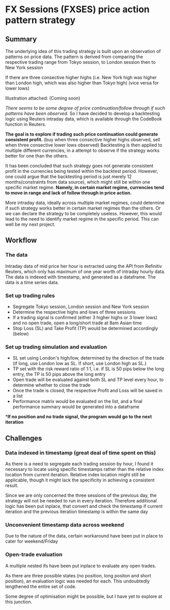 # FX Sessions (FXSES) price action pattern strategy

## Summary
The underlying idea of this trading strategy is built upon an observation of patterns on price data. 
The pattern is derived from comparing the respective trading range from Tokyo session, to London session then to New York session

If there are three consective higher highs (i.e. New York high was higher than London high, which was also higher than Tokyo high)
(vice versa for lower lows)

Illustration attached: (Coming soon)

_There seems to be some degree of price continuation/follow through if such patterns have been observed._
So I have decided to develop a backtesting logic using Reuters intraday data, which is available through the CodeBook function in Reuters.

**The goal is to explore if trading such price continuation could generate consistent profit.**
(buy when three consective higher highs observed, sell when three consective lower lows observed)
Backtesting is then applied to multiple different currencies, in a attempt to observe if the strategy works better for one than the others.

It has been concluded that such strategy goes not generate consistent profit in the currencies being tested within the backtest period.
However, one could argue that the backtesting period is just merely 12 months(constraints from data source), which might still be within one specific market regime.
**Namely, in certain market regime, currencies tend to move in range and lack of follow through in price action.**

More intraday data, ideally across multiple market regimes, could determine if such strategy works better in certain market regimes than the others.
Or we can declare the strategy to be completely useless.
However, this would lead to the need to identify market regime in the specific period. This can well be my next project. 

## Workflow
### The data
Intraday data of mid price her hour is extracted using the API from Refinitiv Reuters, which only has maximum of one year worth of intraday hourly data.
The data is indexed with timestamp, and generated as a dataframe. The data is a time series data.

### Set up trading rules
- Segregate Tokyo session, London session and New York session
- Determine the respective highs and lows of three sessions
- If a trading signal is confirmed (either 3 higher highs or 3 lower lows) and no open trade, open a long/short trade at 8am Asian time
- Stop Loss (SL) and Take Profit (TP) would be determined accordingly (below)

### Set up trading simulation and evaluation
- SL set using London's high/low, determined by the direction of the trade (if long, use London low as SL. If short, use London high as SL.)
- TP set with the risk reward ratio of 1:1, i.e. if SL is 50 pips below the long entry, the TP is 50 pips above the long entry
- Open trade will be evaluated against both SL and TP level every hour, to determine whether to close the trade
- Once the trade is closed, the respective Profit and Loss will be saved in a list
- Performance matrix would be evaluated on the list, and a final performance summary would be generated into a dataframe

***If no position and no trade signal, the program would go to the next iteration**

## Challenges
### Data indexed in timestamp (great deal of time spent on this)
As there is a need to segregate each trading session by hour, I found it necessary to locate using specific timestamps rather than the relative index location from current iteration. Relative index location might still be applicable, though it might lack the specificity in achieving a consistent result.

Since we are only concerned the three sessions of the previous day, the strategy will not be needed to run in every iteration. Therefore additional logic has been put inplace, that convert and check the timestamp if current iteration and the previous iteration timestamp is within the same day

### Unconvenient timestamp data across weekend
Due to the nature of the data, certain workaround have been put in place to cater for weekend/Friday

### Open-trade evaluation
A multiple nested ifs have been put inplace to evaluate any open trades. 

As there are three possible states (no position, long positon and short position), an evaluation logic was needed for each. 
This undoubtedly lengthened the entire set of code.

Some degree of optimisation might be possible, but I have yet to explore at this junction. 
